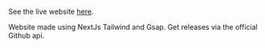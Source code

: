 See the live website [here](https://widgetscrate.filippodude.cc/).

Website made using NextJs Tailwind and Gsap.
Get releases via the official Github api.
